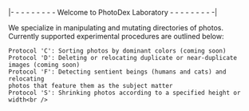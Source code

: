 |- - - - - - - - - Welcome to PhotoDex Laboratory - - - - - - - - -|

We specialize in manipulating and mutating directories of photos.<br />
Currently supported experimental procedures are outlined below:<br />
    
    Protocol 'C': Sorting photos by dominant colors (coming soon)
    Protocol 'D': Deleting or relocating duplicate or near-duplicate images (coming soon)
    Protocol 'F': Detecting sentient beings (humans and cats) and relocating
	photos that feature them as the subject matter
    Protocol 'S': Shrinking photos according to a specified height or width<br />
